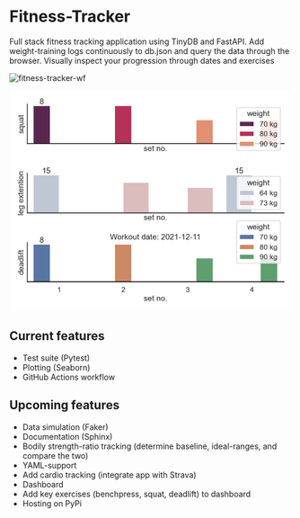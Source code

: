 # Fitness-Tracker

Full stack fitness tracking application using TinyDB and FastAPI.
Add weight-training logs continuously to db.json and query the data through the browser.
Visually inspect your progression through dates and exercises

![fitness-tracker-wf](https://github.com/TheNewThinkTank/Fitness-Tracker/actions/workflows/fitness-tracker-wf.yml/badge.svg)

![alt](img/workout_2021-12-11.png)

## Current features

- Test suite (Pytest)
- Plotting (Seaborn)
- GitHub Actions workflow

## Upcoming features

- Data simulation (Faker)
- Documentation (Sphinx)
- Bodily strength-ratio tracking (determine baseline, ideal-ranges, and compare the two)
- YAML-support
- Add cardio tracking (integrate app with Strava)
- Dashboard
- Add key exercises (benchpress, squat, deadlift) to dashboard
- Hosting on PyPi
